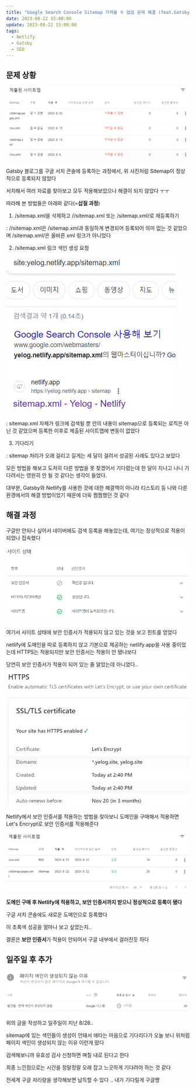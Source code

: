 ```yaml
---
title: "Google Search Console Sitemap 가져올 수 없음 문제 해결 (feat.Gatsby&Netlify)"
date: 2023-08-22 15:00:00
update: 2023-08-22 15:00:00
tags:
  - Netlify
  - Gatsby
  - SEO
---
```


## 문제 상황

![](image.png)

Gatsby 블로그를 구글 서치 콘솔에 등록하는 과정에서, 위 사진처럼 Sitemap이 정상적으로 등록되지 않았다

서치해서 여러 자료를 찾아보고 모두 적용해보았으나 해결이 되지 않았다 ㅜㅜ

따라해 본 방법들은 아래와 같다(=**삽질 과정**)

1. /sitemap.xml을 삭제하고 //sitemap.xml 또는 /sitemap.xml/로 재등록하기

: //sitemap.xml은 /sitemap.xml과 동일하게 변경되어 등록되어 의미 없는 것 같았으며 /sitemap.xml/은 올바른 xml 링크가 아니었다

2. /sitemap.xml 링크 색인 생성 요청

![](image-1.png)

: sitemap.xml 자체가 링크에 검색될 뿐 안의 내용이 sitemap으로 등록되는 로직은 아닌 것 같았으며 등록한 이후로 제출된 사이트맵에 변동이 없었다

3. 기다리기

: sitemap 처리가 오래 걸리고 길게는 세 달이 걸려서 성공된 사례도 있다고 보았다

모든 방법을 해보고 도저히 다른 방법을 못 찾겠어서 기다렸는데 한 달이 지나고 나니 기다려서는 영원히 안 될 것 같다는 생각이 들었다.

대부분, Gatsby와 Netlify를 사용한 것에 대한 해결책이 아니라 티스토리 등 나와 다른 환경에서의 해결 방법이었기 때문에 더욱 찜찜했던 것 같다

## 해결 과정

구글만 안되나 싶어서 네이버에도 검색 등록을 해놓았는데, 여기는 정상적으로 적용이 되었나 접속했다

![](image-2.png)

여기서 사이트 상태에 보안 인증서가 적용되지 않고 있는 것을 보고 힌트를 얻었다

netlify에 도메인을 따로 등록하지 않고 기본으로 제공하는 netlify.app을 사용 중이었는데 HTTPS는 적용되지만 보안 인증서는 적용이 안 됐나보다

당연히 보안 인증서가 적용이 되어 있는 줄 알았는데 아니었다..

![](image-3.png)

Netlify에서 보안 인증서를 적용하는 방법을 찾아보니 도메인을 구매해서 적용하면 Let's Encrypt로 보안 인증서를 적용해준다

![](image-4.png)

**도메인 구매 후 Netlify에 적용하고, 보안 인증서까지 받으니 정상적으로 등록이 됐다**

구글 서치 콘솔에도 새로운 도메인으로 등록했다

이 초록색 성공을 얼마나 보고 싶었는지..

결론은 **보안 인증서**가 적용이 안되어서 구글 내부에서 걸러진듯 하다

## 일주일 후 추가

![](image-5.png)

위의 글을 작성하고 일주일이 지난 8/28..

sitemap에 있는 색인들이 생성이 안돼서 애타는 마음으로 기다리다가 오늘 보니 위처럼 페이지 색인이 생성되지 않는 이유 이런게 떴다

검색해보니까 유효성 검사 신청하면 며칠 내로 된다고 한다

최종 느낀점으로는 시간을 정말정말 오래 잡고 느긋하게 기다려야 하는 것 같다

전세계 구글 처리량을 생각해보면 납득할 수 있다 .. 내가 기다릴게 구글쨩







